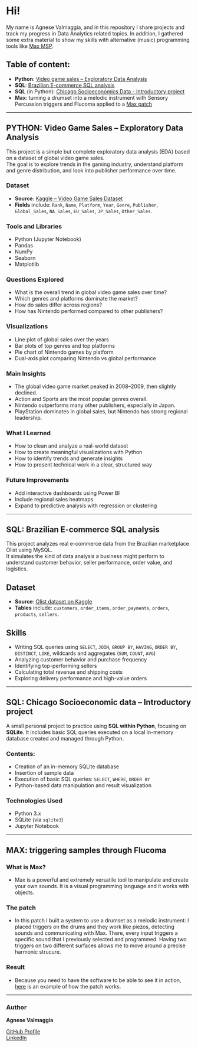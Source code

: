 # Hi!
My name is Agnese Valmaggia, and in this repository I share projects and track my progress in Data Analytics related topics.
In addition, I gathered some extra material to show my skills with alternative (music) programming tools like [Max MSP](https://cycling74.com/products/max).

## Table of content:
- **Python**: [Video game sales – Exploratory Data Analysis](VG_Sales.ipynb)
- **SQL**: [Brazilian E-commerce SQL analysis](E-commerce.sql)
- **SQL** (in Python): [Chicago Socioeconomics Data - Introductory project](SQL_in_Python.ipynb)
- **Max**: turning a drumset into a melodic instrument with Sensory Percussion triggers and Flucoma applied to a [Max patch](Creazione_GH.maxpat)

---

## PYTHON: Video Game Sales – Exploratory Data Analysis

This project is a simple but complete exploratory data analysis (EDA) based on a dataset of global video game sales.  
The goal is to explore trends in the gaming industry, understand platform and genre distribution, and look into publisher performance over time.

### Dataset
- **Source**: [Kaggle – Video Game Sales Dataset](https://www.kaggle.com/datasets/gregorut/videogamesales)
- **Fields** include: `Rank`, `Name`, `Platform`, `Year`, `Genre`, `Publisher`, `Global_Sales`, `NA_Sales`, `EU_Sales`, `JP_Sales`, `Other_Sales`.
### Tools and Libraries
- Python (Jupyter Notebook)  
- Pandas  
- NumPy  
- Seaborn  
- Matplotlib  
### Questions Explored
- What is the overall trend in global video game sales over time?
- Which genres and platforms dominate the market?
- How do sales differ across regions?
- How has Nintendo performed compared to other publishers?
### Visualizations
- Line plot of global sales over the years  
- Bar plots of top genres and top platforms  
- Pie chart of Nintendo games by platform  
- Dual-axis plot comparing Nintendo vs global performance  
### Main Insights
- The global video game market peaked in 2008–2009, then slightly declined.  
- Action and Sports are the most popular genres overall.  
- Nintendo outperforms many other publishers, especially in Japan.  
- PlayStation dominates in global sales, but Nintendo has strong regional leadership.
### What I Learned
- How to clean and analyze a real-world dataset  
- How to create meaningful visualizations with Python  
- How to identify trends and generate insights  
- How to present technical work in a clear, structured way
### Future Improvements
- Add interactive dashboards using Power BI  
- Include regional sales heatmaps  
- Expand to predictive analysis with regression or clustering

---

## SQL: Brazilian E-commerce SQL analysis

This project analyzes real e-commerce data from the Brazilian marketplace Olist using MySQL.  
It simulates the kind of data analysis a business might perform to understand customer behavior, seller performance, order value, and logistics.

## Dataset
- **Source**: [Olist dataset on Kaggle](https://www.kaggle.com/datasets/olistbr/brazilian-ecommerce)
- **Tables** include: `customers`, `order_items`, `order_payments`, `orders`, `products`, `sellers`.
## Skills
- Writing SQL queries using `SELECT`, `JOIN`, `GROUP BY`, `HAVING`, `ORDER BY`, `DISTINCT`, `LIKE`, wildcards and aggregates (`SUM`, `COUNT`, `AVG`)
- Analyzing customer behavior and purchase frequency
- Identifying top-performing sellers
- Calculating total revenue and shipping costs
- Exploring delivery performance and high-value orders

---

## SQL: Chicago Socioeconomic data – Introductory project

A small personal project to practice using **SQL within Python**, focusing on **SQLite**. It includes basic SQL queries executed on a local in-memory database created and managed through Python.

### Contents:
- Creation of an in-memory SQLite database
- Insertion of sample data
- Execution of basic SQL queries: `SELECT`, `WHERE`, `ORDER BY`
- Python-based data manipulation and result visualization

### Technologies Used
- Python 3.x
- SQLite (via `sqlite3`)
- Jupyter Notebook

---

## MAX: triggering samples through Flucoma

### What is Max?
- Max is a powerful and extremely versatile tool to manipulate and create your own sounds. It is a visual programming language and it works with objects.
### The patch
- In this patch I built a system to use a drumset as a melodic instrument: I placed triggers on the drums and they work like piezos, detecting sounds and communicating with Max. There, every input triggers a specific sound that I previously selected and programmed. Having two triggers on two different surfaces allows me to move around a precise harmonic strucure.
### Result
- Because you need to have the software to be able to see it in action, [here](https://youtu.be/dij0Q8sW4ug) is an example of how the patch works.

---

### Author

**Agnese Valmaggia** 

[GitHub Profile](https://github.com/aval9/Data-Analysis-Portfolio)  
[LinkedIn](https://www.linkedin.com/in/agnesevalmaggia) 

